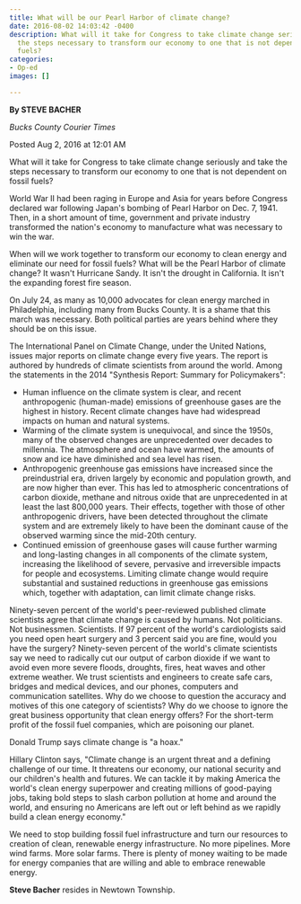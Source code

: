 ```yaml
---
title: What will be our Pearl Harbor of climate change?
date: 2016-08-02 14:03:42 -0400
description: What will it take for Congress to take climate change seriously and take
  the steps necessary to transform our economy to one that is not dependent on fossil
  fuels?
categories:
- Op-ed
images: []

---
```

**By STEVE BACHER**

_Bucks County Courier Times_

Posted Aug 2, 2016 at 12:01 AM

What will it take for Congress to take climate change seriously and take the steps necessary to transform our economy to one that is not dependent on fossil fuels?

World War II had been raging in Europe and Asia for years before Congress declared war following Japan's bombing of Pearl Harbor on Dec. 7, 1941. Then, in a short amount of time, government and private industry transformed the nation's economy to manufacture what was necessary to win the war.

When will we work together to transform our economy to clean energy and eliminate our need for fossil fuels? What will be the Pearl Harbor of climate change? It wasn't Hurricane Sandy. It isn't the drought in California. It isn't the expanding forest fire season.

On July 24, as many as 10,000 advocates for clean energy marched in Philadelphia, including many from Bucks County. It is a shame that this march was necessary. Both political parties are years behind where they should be on this issue.

The International Panel on Climate Change, under the United Nations, issues major reports on climate change every five years. The report is authored by hundreds of climate scientists from around the world. Among the statements in the 2014 "Synthesis Report: Summary for Policymakers":

* Human influence on the climate system is clear, and recent anthropogenic (human-made) emissions of greenhouse gases are the highest in history. Recent climate changes have had widespread impacts on human and natural systems.
* Warming of the climate system is unequivocal, and since the 1950s, many of the observed changes are unprecedented over decades to millennia. The atmosphere and ocean have warmed, the amounts of snow and ice have diminished and sea level has risen.
* Anthropogenic greenhouse gas emissions have increased since the preindustrial era, driven largely by economic and population growth, and are now higher than ever. This has led to atmospheric concentrations of carbon dioxide, methane and nitrous oxide that are unprecedented in at least the last 800,000 years. Their effects, together with those of other anthropogenic drivers, have been detected throughout the climate system and are extremely likely to have been the dominant cause of the observed warming since the mid-20th century.
* Continued emission of greenhouse gases will cause further warming and long-lasting changes in all components of the climate system, increasing the likelihood of severe, pervasive and irreversible impacts for people and ecosystems. Limiting climate change would require substantial and sustained reductions in greenhouse gas emissions which, together with adaptation, can limit climate change risks.

Ninety-seven percent of the world's peer-reviewed published climate scientists agree that climate change is caused by humans. Not politicians. Not businessmen. Scientists. If 97 percent of the world's cardiologists said you need open heart surgery and 3 percent said you are fine, would you have the surgery? Ninety-seven percent of the world's climate scientists say we need to radically cut our output of carbon dioxide if we want to avoid even more severe floods, droughts, fires, heat waves and other extreme weather. We trust scientists and engineers to create safe cars, bridges and medical devices, and our phones, computers and communication satellites. Why do we choose to question the accuracy and motives of this one category of scientists? Why do we choose to ignore the great business opportunity that clean energy offers? For the short-term profit of the fossil fuel companies, which are poisoning our planet.

Donald Trump says climate change is "a hoax."

Hillary Clinton says, "Climate change is an urgent threat and a defining challenge of our time. It threatens our economy, our national security and our children's health and futures. We can tackle it by making America the world's clean energy superpower and creating millions of good-paying jobs, taking bold steps to slash carbon pollution at home and around the world, and ensuring no Americans are left out or left behind as we rapidly build a clean energy economy."

We need to stop building fossil fuel infrastructure and turn our resources to creation of clean, renewable energy infrastructure. No more pipelines. More wind farms. More solar farms. There is plenty of money waiting to be made for energy companies that are willing and able to embrace renewable energy.

**Steve Bacher**  resides in Newtown Township.
